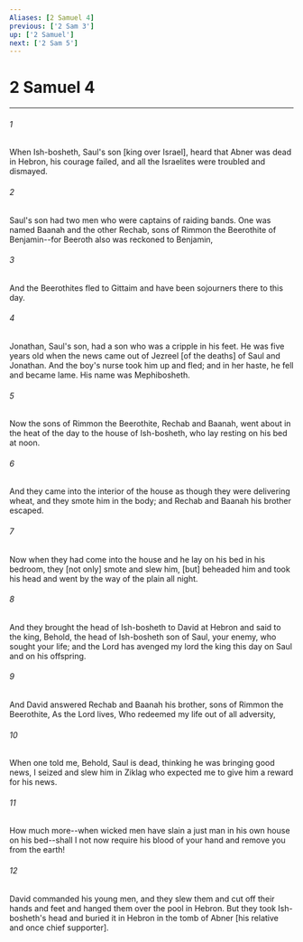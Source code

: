 ```yaml
---
Aliases: [2 Samuel 4]
previous: ['2 Sam 3']
up: ['2 Samuel']
next: ['2 Sam 5']
---
```

# 2 Samuel 4

***

###### 1 

When Ish-bosheth, Saul's son [king over Israel], heard that Abner was dead in Hebron, his courage failed, and all the Israelites were troubled and dismayed. 

###### 2 

Saul's son had two men who were captains of raiding bands. One was named Baanah and the other Rechab, sons of Rimmon the Beerothite of Benjamin--for Beeroth also was reckoned to Benjamin, 

###### 3 

And the Beerothites fled to Gittaim and have been sojourners there to this day. 

###### 4 

Jonathan, Saul's son, had a son who was a cripple in his feet. He was five years old when the news came out of Jezreel [of the deaths] of Saul and Jonathan. And the boy's nurse took him up and fled; and in her haste, he fell and became lame. His name was Mephibosheth. 

###### 5 

Now the sons of Rimmon the Beerothite, Rechab and Baanah, went about in the heat of the day to the house of Ish-bosheth, who lay resting on his bed at noon. 

###### 6 

And they came into the interior of the house as though they were delivering wheat, and they smote him in the body; and Rechab and Baanah his brother escaped. 

###### 7 

Now when they had come into the house and he lay on his bed in his bedroom, they [not only] smote and slew him, [but] beheaded him and took his head and went by the way of the plain all night. 

###### 8 

And they brought the head of Ish-bosheth to David at Hebron and said to the king, Behold, the head of Ish-bosheth son of Saul, your enemy, who sought your life; and the Lord has avenged my lord the king this day on Saul and on his offspring. 

###### 9 

And David answered Rechab and Baanah his brother, sons of Rimmon the Beerothite, As the Lord lives, Who redeemed my life out of all adversity, 

###### 10 

When one told me, Behold, Saul is dead, thinking he was bringing good news, I seized and slew him in Ziklag who expected me to give him a reward for his news. 

###### 11 

How much more--when wicked men have slain a just man in his own house on his bed--shall I not now require his blood of your hand and remove you from the earth! 

###### 12 

David commanded his young men, and they slew them and cut off their hands and feet and hanged them over the pool in Hebron. But they took Ish-bosheth's head and buried it in Hebron in the tomb of Abner [his relative and once chief supporter].
